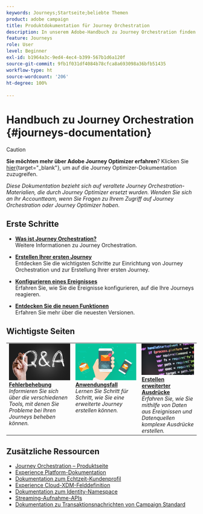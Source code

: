 ```yaml
---
keywords: Journeys;Startseite;beliebte Themen
product: adobe campaign
title: Produktdokumentation für Journey Orchestration
description: In unserem Adobe-Handbuch zu Journey Orchestration finden Sie einfache Anleitungen zur Implementierung und Erstellung von Journeys.
feature: Journeys
role: User
level: Beginner
exl-id: b1964a3c-9ed4-4ec4-b399-567b1d6a120f
source-git-commit: 9fb1f031df4084b78cfca8a693098a36bfb51435
workflow-type: ht
source-wordcount: '206'
ht-degree: 100%

---
```


# Handbuch zu Journey Orchestration {#journeys-documentation}

>[!CAUTION]
>
>**Sie möchten mehr über Adobe Journey Optimizer erfahren**? Klicken Sie [hier](https://experienceleague.adobe.com/de/docs/journey-optimizer/using/ajo-home){target="_blank"}, um auf die Journey Optimizer-Dokumentation zuzugreifen.
>
>
>_Diese Dokumentation bezieht sich auf veraltete Journey Orchestration-Materialien, die durch Journey Optimizer ersetzt wurden. Wenden Sie sich an Ihr Accountteam, wenn Sie Fragen zu Ihrem Zugriff auf Journey Orchestration oder Journey Optimizer haben._


## Erste Schritte

* **[Was ist Journey Orchestration?](using/about/about-journey-orchestration.md)**<br/>
Weitere Informationen zu Journey Orchestration.

* **[Erstellen Ihrer ersten Journey](using/about/get-started.md)**<br/>
Entdecken Sie die wichtigsten Schritte zur Einrichtung von Journey Orchestration und zur Erstellung Ihrer ersten Journey.

* **[Konfigurieren eines Ereignisses](using/event/about-events.md#section_tbk_5qt_pgb)**<br/>
Erfahren Sie, wie Sie die Ereignisse konfigurieren, auf die Ihre Journeys reagieren.

* **[Entdecken Sie die neuen Funktionen](using/release-notes/release-notes.md)**<br/>
Erfahren Sie mehr über die neuesten Versionen.

## Wichtigste Seiten

<table style="table-layout:fixed">
<tr>
    <td valign="top">
        <a href="using/about/troubleshooting.md">
       <img alt="Entwickler" src="using/assets/do-not-localize/FAQ.png" />
       </a>
    <div>
    <a href="using/about/troubleshooting.md"><strong>Fehlerbehebung</strong></a>
    </div>
    <em>Informieren Sie sich über die verschiedenen Tools, mit denen Sie Probleme bei Ihren Journeys beheben können.</em>
    <br>
  </td>
  <td valign="top">
    <a href="using/usecase/building-the-journey.md">
      <img alt="Build" src="using/assets/do-not-localize/design.png"/>
    </a>
    <div>
    <a href="using/usecase/building-the-journey.md"><strong>Anwendungsfall</strong></a>
    </div>
    <em>Lernen Sie Schritt für Schritt, wie Sie eine erweiterte Journey erstellen können.</em>
    <br>
  </td>
  <td valign="top">
    <a href="using/expression/expressionadvanced.md">
      <img alt="Bedingungen" src="using/assets/do-not-localize/dev.png"/>
    </a>
    <div>
    <a href="using/expression/expressionadvanced.md"><strong>Erstellen erweiterter Ausdrücke</strong></a>
    </div>
    <em>Erfahren Sie, wie Sie mithilfe von Daten aus Ereignissen und Datenquellen komplexe Ausdrücke erstellen. </em>
    <br>
  </td>
</tr>
</table>

## Zusätzliche Ressourcen

* [Journey Orchestration – Produktseite](https://www.adobe.com/de/experience-platform/journey-orchestration.html)
* [Experience Platform-Dokumentation](https://www.adobe.com/de/experience-platform/documentation-and-developer-resources.html)
* [Dokumentation zum Echtzeit-Kundenprofil](https://experienceleague.adobe.com/docs/experience-platform/profile/home.html?lang=de)
* [Experience Cloud-XDM-Felddefinition](https://experienceleague.adobe.com/docs/experience-platform/xdm/home.html?lang=de)
* [Dokumentation zum Identity-Namespace](https://experienceleague.adobe.com/docs/experience-platform/identity/home.html?lang=de)
* [Streaming-Aufnahme-APIs](https://experienceleague.adobe.com/docs/experience-platform/ingestion/streaming/overview.html?lang=de)
* [Dokumentation zu Transaktionsnachrichten von Campaign Standard](https://experienceleague.adobe.com/docs/campaign-standard/using/communication-channels/transactional-messaging/getting-started-with-transactional-msg.html?lang=de)

